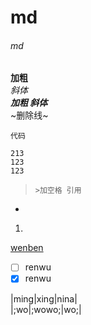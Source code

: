 # md
###### md
**加粗**  
*斜体*  
***加粗 斜体***  
~删除线~

`代码`
```代码块123
213
123
123
```
> `>加空格 引用`
-
1.

[wenben](https://www.bilibili.com/video/BV1hG411p7fX/?spm_id_from=333.337.search-card.all.click&vd_source=f5afc8424c9125b123106facf1ec64f7)

- [ ] renwu
- [x] renwu

|ming|xing|nina|  
|;wo|;wowo;|wo;|  
